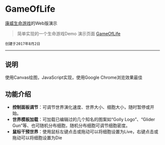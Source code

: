 # GameOfLife
[康威生命游戏](https://zh.wikipedia.org/wiki/%E5%BA%B7%E5%A8%81%E7%94%9F%E5%91%BD%E6%B8%B8%E6%88%8F)的Web版演示


> 简单实现的一个生命游戏Demo
> 演示页面 [GameOfLife](https://lifegame.lunzi.space)

`创建于2017年8月2日`  

---

## 说明
使用Canvas绘图，JavaScript实现，使用Google Chrome浏览效果最佳 

## 功能介绍
* **控制面板调节**：可调节世界演化速度、世界大小、细胞大小，随时暂停或开始。  
* **世界模板加载**：可加载已编辑过的几个知名的图案如“Golly Logo”、“Glider Gun”等、也可随机分布细胞，随机分布细胞可调节细胞密度。
* **鼠标干预世界**：使用鼠标左键点击或拖动可以将细胞设置为Live，右键点击或拖动可以将细胞设置为Die
